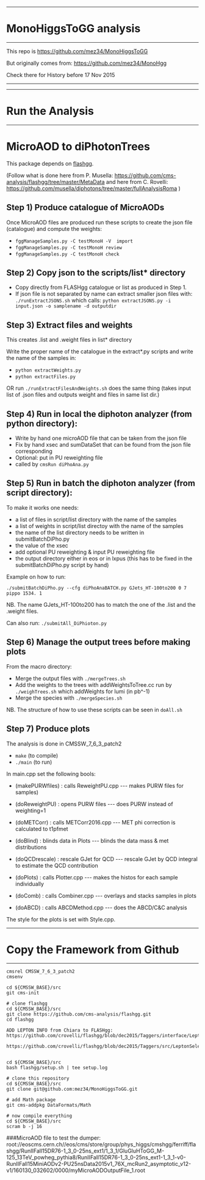 -----------------------------------------------------------
# MonoHiggsToGG analysis
-----------------------------------------------------------
This repo is https://github.com/mez34/MonoHiggsToGG

But originally comes from: https://github.com/mez34/MonoHgg

Check there for History before 17 Nov 2015

-----------------------------------------------------------


-----------------------------------------------------------
# Run the Analysis
-----------------------------------------------------------

# MicroAOD to diPhotonTrees 
This package depends on [flashgg](https://github.com/cms-analysis/flashgg).

(Follow what is done here from P. Musella: https://github.com/cms-analysis/flashgg/tree/master/MetaData 
 and here from C. Rovelli: https://github.com/musella/diphotons/tree/master/fullAnalysisRoma )

## Step 1) Produce catalogue of MicroAODs
Once MicroAOD files are produced run these scripts to create the json file (catalogue) and  compute the weights:

- `fggManageSamples.py -C testMonoH -V  import`
- `fggManageSamples.py -C testMonoH review`
- `fggManageSamples.py -C testMonoH check`

## Step 2) Copy json to the scripts/list* directory
- Copy directly from FLASHgg catalogue or list as produced in Step 1.
- If json file is not separated by name can extract smaller json files with:
`./runExtractJSONS.sh` which calls: `python extractJSONS.py -i input.json -o samplename -d outputdir` 

## Step 3) Extract files and weights
This creates .list and .weight files in list* directory

Write the proper name of the catalogue in the extract*.py scripts and write the name of the samples in:
- `python extractWeights.py`
- `python extractFiles.py`

OR run `./runExtractFilesAndWeights.sh` does the same thing (takes input list of .json files and outputs weight and files in same list dir.)

## Step 4) Run in local the diphoton analyzer (from python directory):
- Write by hand one microAOD file that can be taken from the json file
- Fix by hand xsec and sumDataSet that can be found from the json file corresponding
- Optional: put in PU reweighting file
- called by `cmsRun diPhoAna.py`
   
## Step 5) Run in batch the diphoton analyzer (from script directory):
To make it works one needs:
- a list of files in script/list directory with the name of the samples 
- a list of weights in script/list directoy with the name of the samples
- the name of the list directory needs to be written in submitBatchDiPho.py
- the value of the xsec
- add optional PU reweighting & input PU reweighting file
- the output directory either in eos or in lxpus (this has to be fixed in the submitBatchDiPho.py script by hand)

Example on how to run: 
``` 
./submitBatchDiPho.py --cfg diPhoAnaBATCH.py GJets_HT-100to200 0 7 pippo 1534. 1 
```
NB. The name GJets_HT-100to200 has to match the one of the .list and the .weight files.

Can also run: `./submitAll_DiPhioton.py`
      
## Step 6) Manage the output trees before making plots 
From the macro directory:

- Merge the output files with `./mergeTrees.sh`
- Add the weights to the trees with addWeightsToTree.cc run by `./weighTrees.sh` which addWeights for lumi (in pb^-1)
- Merge the species with `./mergeSpecies.sh`

NB. The structure of how to use these scripts can be seen in `doAll.sh`

## Step 7) Produce plots 
The analysis is done in CMSSW_7_6_3_patch2
- `make` (to compile) 
- `./main` (to run)

In main.cpp set the following bools:
- (makePURWfiles) : calls ReweightPU.cpp  --- makes PURW files for samples)
- (doReweightPU)  : opens PURW files      --- does PURW instead of weighting=1
- (doMETCorr)	  : calls METCorr2016.cpp --- MET phi correction is calculated to t1pfmet 
- (doBlind)	  : blinds data in Plots  --- blinds the data mass & met distributions
- (doQCDrescale)  : rescale GJet for QCD  --- rescale GJet by QCD integral to estimate the QCD contribution

- (doPlots) 	  : calls Plotter.cpp 	  --- makes the histos for each sample individually
- (doComb)  	  : calls Combiner.cpp 	  --- overlays and stacks samples in plots
- (doABCD)	  : calls ABCDMethod.cpp  --- does the ABCD/C&C analysis

The style for the plots is set with Style.cpp.

-----------------------------------------------------------
# Copy the Framework from Github
-----------------------------------------------------------
```
cmsrel CMSSW_7_6_3_patch2
cmsenv 

cd ${CMSSW_BASE}/src
git cms-init

# clone flashgg 
cd ${CMSSW_BASE}/src
git clone https://github.com/cms-analysis/flashgg.git
cd flashgg

ADD LEPTON INFO from Chiara to FLASHgg:
https://github.com/crovelli/flashgg/blob/dec2015/Taggers/interface/LeptonSelection.h

https://github.com/crovelli/flashgg/blob/dec2015/Taggers/src/LeptonSelection.cc


cd ${CMSSW_BASE}/src
bash flashgg/setup.sh | tee setup.log

# clone this repository
cd ${CMSSW_BASE}/src
git clone git@github.com:mez34/MonoHiggsToGG.git

# add Math package
git cms-addpkg DataFormats/Math

# now compile everything
cd ${CMSSW_BASE}/src
scram b -j 16
```

###MicroAOD file to test the dumper:
root://eoscms.cern.ch//eos/cms/store/group/phys_higgs/cmshgg/ferriff/flashgg/RunIIFall15DR76-1_3_0-25ns_ext1/1_3_1/GluGluHToGG_M-125_13TeV_powheg_pythia8/RunIIFall15DR76-1_3_0-25ns_ext1-1_3_1-v0-RunIIFall15MiniAODv2-PU25nsData2015v1_76X_mcRun2_asymptotic_v12-v1/160130_032602/0000/myMicroAODOutputFile_1.root
